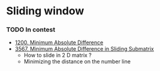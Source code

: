 # Sliding window

### TODO In contest

- [1200. Minimum Absolute Difference](https://leetcode.com/problems/minimum-absolute-difference/)
- [3567. Minimum Absolute Difference in Sliding Submatrix](https://leetcode.com/problems/minimum-absolute-difference-in-sliding-submatrix/description/)
    - How to slide in 2 D matrix ?
    - Minimizing the distance on the number line